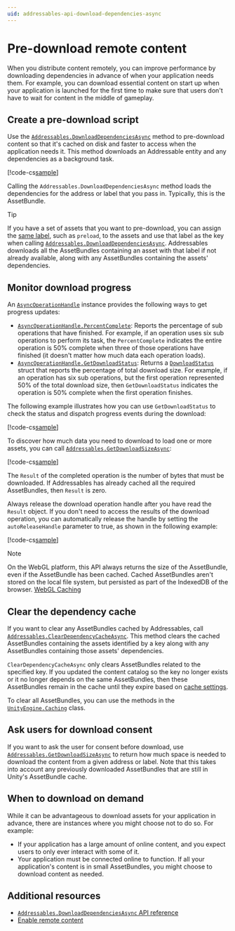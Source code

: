 ```yaml
---
uid: addressables-api-download-dependencies-async
---
```


# Pre-download remote content

When you distribute content remotely, you can improve performance by downloading dependencies in advance of when your application needs them. For example, you can download essential content on start up when your application is launched for the first time to make sure that users don't have to wait for content in the middle of gameplay.

## Create a pre-download script

Use the [`Addressables.DownloadDependenciesAsync`](xref:UnityEngine.AddressableAssets.Addressables.DownloadDependenciesAsync*)  method to pre-download content so that it's cached on disk and faster to access when the application needs it. This method downloads an Addressable entity and any dependencies as a background task.

[!code-cs[sample](../Tests/Editor/DocExampleCode/MiscellaneousTopics.cs#doc_Download)]

Calling the `Addressables.DownloadDependenciesAsync` method loads the dependencies for the address or label that you pass in. Typically, this is the AssetBundle.

> [!TIP]
> If you have a set of assets that you want to pre-download, you can assign the [same label](Labels.md), such as `preload`, to the assets and use that label as the key when calling [`Addressables.DownloadDependenciesAsync`](xref:UnityEngine.AddressableAssets.Addressables.DownloadDependenciesAsync*). Addressables downloads all the AssetBundles containing an asset with that label if not already available, along with any AssetBundles containing the assets' dependencies.


## Monitor download progress

An [`AsyncOperationHandle`](xref:UnityEngine.ResourceManagement.AsyncOperations.AsyncOperationHandle) instance provides the following ways to get progress updates:

* [`AsyncOperationHandle.PercentComplete`](xref:UnityEngine.ResourceManagement.AsyncOperations.AsyncOperationHandle.PercentComplete): Reports the percentage of sub operations that have finished. For example, if an operation uses six sub operations to perform its task, the `PercentComplete` indicates the entire operation is 50% complete when three of those operations have finished (it doesn't matter how much data each operation loads).
* [`AsyncOperationHandle.GetDownloadStatus`](xref:UnityEngine.ResourceManagement.AsyncOperations.AsyncOperationHandle.GetDownloadStatus): Returns a [`DownloadStatus`](xref:UnityEngine.ResourceManagement.AsyncOperations.DownloadStatus) struct that reports the percentage of total download size. For example, if an operation has six sub operations, but the first operation represented 50% of the total download size, then `GetDownloadStatus` indicates the operation is 50% complete when the first operation finishes.

The following example illustrates how you can use `GetDownloadStatus` to check the status and dispatch progress events during the download:

[!code-cs[sample](../Tests/Editor/DocExampleCode/PreloadWithProgress.cs#doc_Preload)]

To discover how much data you need to download to load one or more assets, you can call [`Addressables.GetDownloadSizeAsync`](xref:UnityEngine.AddressableAssets.Addressables.GetDownloadSizeAsync*):

[!code-cs[sample](../Tests/Editor/DocExampleCode/PreloadWithProgress.cs#doc_DownloadSize)]

The `Result` of the completed operation is the number of bytes that must be downloaded. If Addressables has already cached all the required AssetBundles, then `Result` is zero.

Always release the download operation handle after you have read the `Result` object. If you don't need to access the results of the download operation, you can automatically release the handle by setting the `autoReleaseHandle` parameter to true, as shown in the following example:

[!code-cs[sample](../Tests/Editor/DocExampleCode/Preload.cs#doc_Preload)]

>[!NOTE]
> On the WebGL platform, this API always returns the size of the AssetBundle, even if the AssetBundle has been cached. Cached AssetBundles aren't stored on the local file system, but persisted as part of the IndexedDB of the browser.  [WebGL Caching](https://docs.unity3d.com/Manual/webgl-caching.html)

## Clear the dependency cache

If you want to clear any AssetBundles cached by Addressables, call [`Addressables.ClearDependencyCacheAsync`](xref:UnityEngine.AddressableAssets.Addressables.ClearDependencyCacheAsync*). This method clears the cached AssetBundles containing the assets identified by a key along with any AssetBundles containing those assets' dependencies.

`ClearDependencyCacheAsync` only clears AssetBundles related to the specified key. If you updated the content catalog so the key no longer exists or it no longer depends on the same AssetBundles, then these AssetBundles remain in the cache until they expire based on [cache settings](xref:UnityEngine.Cache).

To clear all AssetBundles, you can use the methods in the [`UnityEngine.Caching`](xref:UnityEngine.Caching) class.

## Ask users for download consent

If you want to ask the user for consent before download, use [`Addressables.GetDownloadSizeAsync`](xref:UnityEngine.AddressableAssets.Addressables.GetDownloadSizeAsync*) to return how much space is needed to download the content from a given address or label. Note that this takes into account any previously downloaded AssetBundles that are still in Unity's AssetBundle cache.

## When to download on demand

While it can be advantageous to download assets for your application in advance, there are instances where you might choose not to do so. For example:

* If your application has a large amount of online content, and you expect users to only ever interact with some of it.
* Your application must be connected online to function. If all your application's content is in small AssetBundles, you might choose to download content as needed.

## Additional resources

* [`Addressables.DownloadDependenciesAsync` API reference](xref:UnityEngine.AddressableAssets.Addressables.DownloadDependenciesAsync*)
* [Enable remote content](remote-content-enable.md)